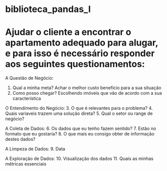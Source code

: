 # biblioteca_pandas_I

# Ajudar o cliente a encontrar o apartamento adequado para alugar, e para isso é necessário responder aos seguintes questionamentos:

A Questão de Negócio:
1. Qual a minha meta? Achar o melhor custo benefício para a sua situação
2. Como posso chegar? Escolhendo imóveis que vão de acordo com a sua característica

O Entendimento do Negócio:
3. O que é relevantes para o problema?
4. Quais variaveis trazem uma solução direta?
5. Qual o setor ou range de negócio?

A Coleta de Dados:
6. Os dados que eu tenho fazem sentido?
7. Estão no formato que eu gostaria?
8. O que mais eu consigo obter de informação destes dados?

A Limpeza de Dados:
9. Data

A Exploração de Dados:
10. Visualização dos dados
11. Quais as minhas métricas essenciais

